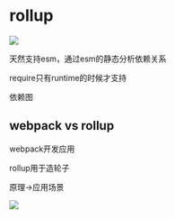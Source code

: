 # rollup

![](https://moonstarimg.oss-cn-hangzhou.aliyuncs.com/picgo_img/20210921140655.png)

天然支持esm，通过esm的静态分析依赖关系

require只有runtime的时候才支持

依赖图

## webpack vs rollup

webpack开发应用

rollup用于造轮子

原理->应用场景



![](https://moonstarimg.oss-cn-hangzhou.aliyuncs.com/picgo_img/20210921144509.png)